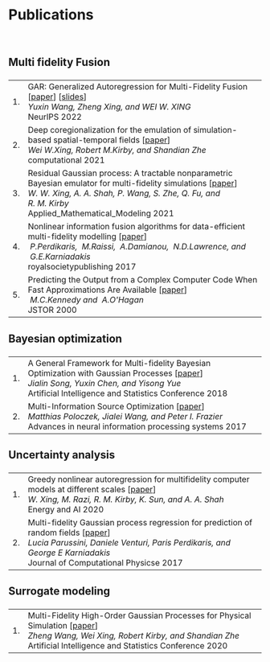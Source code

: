 # <i class="fa fa-chevron-right"></i> Publications

<br>



## <i class="fa fa-chevron-right"></i> Multi fidelity Fusion

<h3></h3>
<table class="table table-hover">

<tr id="tr-NeurlPS_2022" >
<td align='right'>
1.
</td>
<td>
    GAR: Generalized Autoregression for Multi-Fidelity Fusion [<a href='https://openreview.net/forum?id=aLNWp0pn1Ij' target='_blank'>paper</a>] [<a href='https://nips.cc/media/neurips-2022/Slides/55046_uubcAyK.pdf' target='_blank'>slides</a>]<br>
    <em>Yuxin&nbsp;Wang, Zheng&nbsp;Xing, and WEI&nbsp;W.&nbsp;XING</em><br>
    NeurlPS 2022  <br>
    
</td>
</tr>


<tr id="tr-Computational_Physics" >
<td align='right'>
2.
</td>
<td>
    Deep coregionalization for the emulation of simulation-based spatial-temporal fields [<a href='hhttps://www.sciencedirect.com/science/article/pii/S0021999120307580' target='_blank'>paper</a>] <br>
    <em>Wei&nbsp;W.Xing, Robert&nbsp;M.Kirby, and Shandian&nbsp;Zhe</em><br>
    computational 2021  <br>
    
</td>
</tr>


<tr id="tr-Applied_Mathematical_Modeling" >
<td align='right'>
3.
</td>
<td>
    Residual Gaussian process: A tractable nonparametric Bayesian emulator for multi-fidelity simulations [<a href='https://www.sciencedirect.com/science/article/pii/S0307904X21001724' target='_blank'>paper</a>]<br>
    <em>W.&nbsp;W.&nbsp;Xing, A.&nbsp;A.&nbsp;Shah, P.&nbsp;Wang, S.&nbsp;Zhe, Q.&nbsp;Fu, and R.&nbsp;M.&nbsp;Kirby</em><br>
    Applied_Mathematical_Modeling 2021  <br>
    
</td>
</tr>


<tr id="tr-royalsocietypublishing" >
<td align='right'>
4.
</td>
<td>
    Nonlinear information fusion algorithms for data-efficient multi-fidelity modelling [<a href='https://royalsocietypublishing.org/doi/10.1098/rspa.2016.0751' target='_blank'>paper</a>]<br>
    <em>&nbsp;P.Perdikaris, &nbsp;M.Raissi, &nbsp;A.Damianou, &nbsp;N.D.Lawrence, and &nbsp;G.E.Karniadakis</em><br>
    royalsocietypublishing 2017  <br>
    
</td>
</tr>


<tr id="tr-JSTOR" >
<td align='right'>
5.
</td>
<td>
    Predicting the Output from a Complex Computer Code When Fast Approximations Are Available [<a href='https://www.jstor.org/stable/2673557' target='_blank'>paper</a>]<br>
    <em>&nbsp;M.C.Kennedy and &nbsp;A.O'Hagan</em><br>
    JSTOR 2000  <br>
    
</td>
</tr>

</table>

## <i class="fa fa-chevron-right"></i> Bayesian optimization

<h3></h3>
<table class="table table-hover">

<tr id="tr-AISTATS" >
<td align='right'>
1.
</td>
<td>
    A General Framework for Multi-fidelity Bayesian Optimization with Gaussian Processes [<a href='https://arxiv.org/abs/1811.00755' target='_blank'>paper</a>]<br>
    <em>Jialin&nbsp;Song, Yuxin&nbsp;Chen, and Yisong&nbsp;Yue</em><br>
    Artificial Intelligence and Statistics Conference 2018  <br>
    
</td>
</tr>


<tr id="tr-Advances_in_neural_information_processing_systems" >
<td align='right'>
2.
</td>
<td>
    Multi-Information Source Optimization [<a href='https://arxiv.org/abs/1603.00389' target='_blank'>paper</a>]<br>
    <em>Matthias&nbsp;Poloczek, Jialei&nbsp;Wang, and Peter&nbsp;I.&nbsp;Frazier</em><br>
    Advances in neural information processing systems 2017  <br>
    
</td>
</tr>

</table>



## <i class="fa fa-chevron-right"></i> Uncertainty analysis

<h3></h3>
<table class="table table-hover">

<tr id="tr-Energy_and_AI" >
<td align='right'>
1.
</td>
<td>
    Greedy nonlinear autoregression for multifidelity computer models at different scales [<a href='https://www.sciencedirect.com/science/article/pii/S2666546820300124' target='_blank'>paper</a>]<br>
    <em>W.&nbsp;Xing, M.&nbsp;Razi, R.&nbsp;M.&nbsp;Kirby, K.&nbsp;Sun, and A.&nbsp;A.&nbsp;Shah</em><br>
    Energy and AI 2020  <br>
    
</td>
</tr>


<tr id="tr-Journal_of_Computational_Physicse" >
<td align='right'>
2.
</td>
<td>
    Multi-fidelity Gaussian process regression for prediction of random fields [<a href='https://www.sciencedirect.com/science/article/pii/S0021999117300633' target='_blank'>paper</a>]<br>
    <em>Lucia&nbsp;Parussini, Daniele&nbsp;Venturi, Paris&nbsp;Perdikaris, and George&nbsp;E&nbsp;Karniadakis</em><br>
    Journal of Computational Physicse 2017  <br>
    
</td>
</tr>

</table>



## <i class="fa fa-chevron-right"></i> Surrogate modeling

<h3></h3>
<table class="table table-hover">

<tr id="tr-AISTATS" >
<td align='right'>
1.
</td>
<td>
    Multi-Fidelity High-Order Gaussian Processes for Physical Simulation [<a href='https://arxiv.org/abs/2006.04972' target='_blank'>paper</a>]<br>
    <em>Zheng&nbsp;Wang, Wei&nbsp;Xing, Robert&nbsp;Kirby, and Shandian&nbsp;Zhe</em><br>
    Artificial Intelligence and Statistics Conference 2020  <br>
    
</td>
</tr>

</table>
